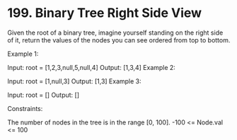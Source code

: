# 199. Binary Tree Right Side View

Given the root of a binary tree, imagine yourself standing on the right side of it, return the values of the nodes you can see ordered from top to bottom.

 

Example 1:


Input: root = [1,2,3,null,5,null,4]
Output: [1,3,4]
Example 2:

Input: root = [1,null,3]
Output: [1,3]
Example 3:

Input: root = []
Output: []
 

Constraints:

The number of nodes in the tree is in the range [0, 100].
-100 <= Node.val <= 100